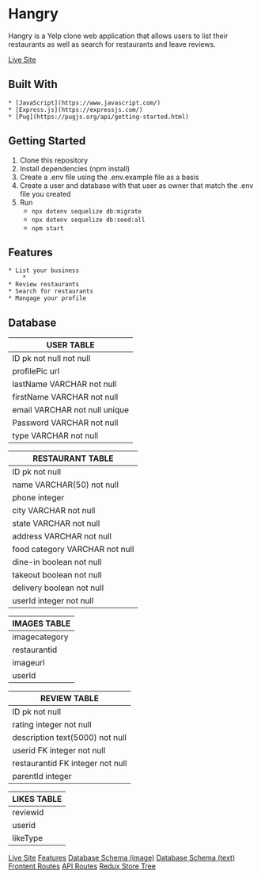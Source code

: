 
# Hangry

Hangry is a Yelp clone web application that allows users to list their restaurants as well as search for restaurants and leave reviews.

[Live Site](https://hangry-yelp-clone.herokuapp.com/)


## Built With

    * [JavaScript](https://www.javascript.com/)
    * [Express.js](https://expressjs.com/)
    * [Pug](https://pugjs.org/api/getting-started.html)


## Getting Started

1. Clone this repository
2. Install dependencies (npm install)
3. Create a .env file using the .env.example file as a basis
4. Create a user and database with that user as owner that match the .env file you created
5. Run
    * `npx dotenv sequelize db:migrate`
    * `npx dotenv sequelize db:seed:all`
    * `npm start`


## Features
    * List your business
        * 
    * Review restaurants
    * Search for restaurants
    * Mangage your profile


## Database

| USER TABLE |
| ---------  |
| ID  pk not null not null   |
| profilePic url  |
| lastName  VARCHAR not null|
| firstName VARCHAR not null|
| email  VARCHAR  not null unique |
| Password  VARCHAR not null|
| type VARCHAR not null |

| RESTAURANT TABLE  |
|-------------------|
| ID pk not null    |
| name  VARCHAR(50) not null |
| phone integer            |
| city VARCHAR not null  |
| state VARCHAR not null    |
| address VARCHAR not null |
| food category VARCHAR not null |
| dine-in boolean not null|
| takeout boolean not null |
| delivery boolean not null |
| userId integer not null |

| IMAGES TABLE |
|--------------|
| imagecategory|
| restaurantid |
| imageurl     |
| userId      |

| REVIEW TABLE |
|--------------|
| ID pk not null |
| rating integer not null|
| description text(5000) not null |
| userid FK integer not null    |
| restaurantid FK integer not null |
| parentId integer |

| LIKES TABLE |
|-------------|
| reviewid |
| userid |
| likeType |



[Live Site](https://hangry-yelp-clone.herokuapp.com/)
[Features](/documentation/features.md)
[Database Schema (image)](/documentation/DBschema.png)
[Database Schema (text)](/documentation/DBschema.md)
[Frontent Routes](/documentation/frontendRoutes.md)
[API Routes](/documentation/apiRoutes.md)
[Redux Store Tree](/documentation/store.md)